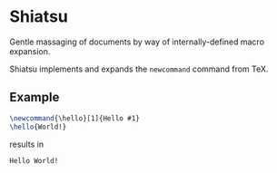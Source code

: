 # Shiatsu

Gentle massaging of documents by way of internally-defined macro expansion.

Shiatsu implements and expands the `newcommand` command from TeX.


## Example

```latex
\newcommand{\hello}[1]{Hello #1}
\hello{World!}
```

results in

```
Hello World!
```
